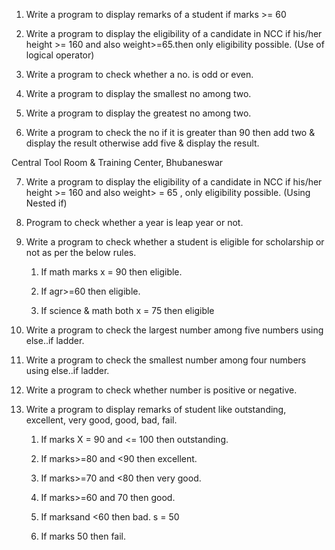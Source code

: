 1. Write a program to display remarks of a student if marks >= 60

2. Write a program to display the eligibility of a candidate in NCC if his/her height >= 160 and also weight>=65.then only eligibility possible. (Use of logical operator)

3. Write a program to check whether a no. is odd or even.

4. Write a program to display the smallest no among two.

5. Write a program to display the greatest no among two.

6. Write a program to check the no if it is greater than 90 then add two & display the result otherwise add five & display the result.

Central Tool Room & Training Center, Bhubaneswar

7. Write a program to display the eligibility of a candidate in NCC if his/her height >= 160 and also weight> = 65 , only eligibility possible. (Using Nested if)

8. Program to check whether a year is leap year or not.

9. Write a program to check whether a student is eligible for scholarship or not as per the below rules.

   1. If math marks x = 90 then eligible.

   2. If agr>=60 then eligible.

   3. If science & math both x = 75 then eligible

10. Write a program to check the largest number among five numbers using else..if ladder.

11. Write a program to check the smallest number among four numbers using else..if ladder.

12. Write a program to check whether number is positive or negative.

13. Write a program to display remarks of student like outstanding, excellent, very good, good, bad, fail.

    1. If marks X = 90 and <= 100 then outstanding.

    2. If marks>=80 and <90 then excellent.

    3. If marks>=70 and <80 then very good.

    4. If marks>=60 and 70 then good.

    5. If marksand <60 then bad. s = 50

    6. If marks 50 then fail.
